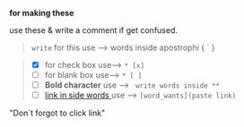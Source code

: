 **for making these** 

use these & write a comment if get confused.
>`write` for this  use --> words inside apostrophi { ` }

> * [x]  for check box use-->  `* [x]`
> * [ ]  for blank box use--> ` * [ ] `
> * [ ] **Bold character** use --> ` write words inside **`
> * [ ] [link in side words ](https://github.com/ru-cpu/github_file_symbols_code) use --> `[word_wants](paste link)`

"Don`t forgot to click link" 
